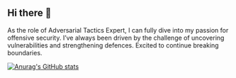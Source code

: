 ## Hi there 👋

As the role of Adversarial Tactics Expert, I can fully dive into my passion for offensive security. I’ve always been driven by the challenge of uncovering vulnerabilities and strengthening defences. Excited to continue breaking boundaries.

[![Anurag's GitHub stats](https://github-readme-stats.vercel.app/api?username=Extravenger)](https://github.com/anuraghazra/github-readme-stats)
